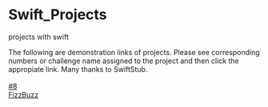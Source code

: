 # Swift_Projects
projects with swift

The following are demonstration links of projects. Please see corresponding numbers or challenge name assigned to the project and then click the appropiate link. Many thanks to SwiftStub.
<br><br><a href="http://swiftstub.com/395344576/">#8</a>
<br><a href="http://swiftstub.com/572812757/">FizzBuzz</a>
